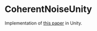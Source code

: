 # CoherentNoiseUnity
Implementation of [this paper](https://dl.acm.org/doi/pdf/10.1145/1964921.1964925) in Unity.

